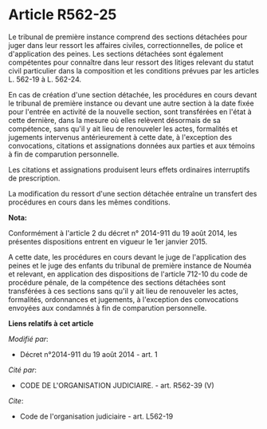 # Article R562-25

Le tribunal de première instance comprend des sections détachées pour juger dans leur ressort les affaires civiles,
correctionnelles, de police et d'application des peines. Les sections détachées sont également compétentes pour connaître
dans leur ressort des litiges relevant du statut civil particulier dans la composition et les conditions prévues par les
articles L. 562-19 à L. 562-24.

En cas de création d'une section détachée, les procédures en cours devant le tribunal de première instance ou devant une
autre section à la date fixée pour l'entrée en activité de la nouvelle section, sont transférées en l'état à cette dernière,
dans la mesure où elles relèvent désormais de sa compétence, sans qu'il y ait lieu de renouveler les actes, formalités et
jugements intervenus antérieurement à cette date, à l'exception des convocations, citations et assignations données aux
parties et aux témoins à fin de comparution personnelle.

Les citations et assignations produisent leurs effets ordinaires interruptifs de prescription.

La modification du ressort d'une section détachée entraîne un transfert des procédures en cours dans les mêmes conditions.

**Nota:**

Conformément à l'article 2 du décret n° 2014-911 du 19 août 2014, les présentes dispositions entrent en vigueur le 1er
janvier 2015.

A cette date, les procédures en cours devant le juge de l'application des peines et le juge des enfants du tribunal de
première instance de Nouméa et relevant, en application des dispositions de l'article 712-10 du code de procédure pénale, de
la compétence des sections détachées sont transférées à ces sections sans qu'il y ait lieu de renouveler les actes,
formalités, ordonnances et jugements, à l'exception des convocations envoyées aux condamnés à fin de comparution personnelle.

**Liens relatifs à cet article**

_Modifié par_:

  - Décret n°2014-911 du 19 août 2014 - art. 1

_Cité par_:

  - CODE DE L'ORGANISATION JUDICIAIRE. - art. R562-39 (V)

_Cite_:

  - Code de l'organisation judiciaire - art. L562-19
